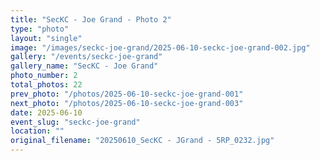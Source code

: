 ```yaml
---
title: "SecKC - Joe Grand - Photo 2"
type: "photo"
layout: "single"
image: "/images/seckc-joe-grand/2025-06-10-seckc-joe-grand-002.jpg"
gallery: "/events/seckc-joe-grand"
gallery_name: "SecKC - Joe Grand"
photo_number: 2
total_photos: 22
prev_photo: "/photos/2025-06-10-seckc-joe-grand-001"
next_photo: "/photos/2025-06-10-seckc-joe-grand-003"
date: 2025-06-10
event_slug: "seckc-joe-grand"
location: ""
original_filename: "20250610_SecKC - JGrand - 5RP_0232.jpg"
---
```


